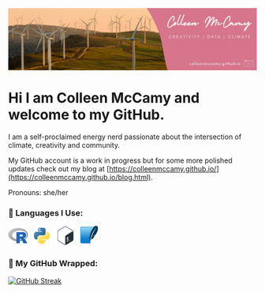 <img align="center" src="README_hero_image.jpg">

# Hi I am Colleen McCamy and welcome to my GitHub.

I am a self-proclaimed energy nerd passionate about the intersection of climate, creativity and community. 

My GitHub account is a work in progress but for some more polished updates check out my blog at [https://colleenmccamy.github.io/](https://colleenmccamy.github.io/blog.html).

Pronouns: she/her

### :mushroom: Languages I Use:
<div>
    <img src="https://github.com/devicons/devicon/blob/master/icons/r/r-original.svg" title="R" alt="HTML" width="40" height="40"/>&nbsp;
  <img src="https://github.com/devicons/devicon/blob/master/icons/python/python-original.svg" title="Python" alt="Python" width="40" height="40"/>&nbsp;
  <img src="https://github.com/devicons/devicon/blob/master/icons/bash/bash-original.svg" title="Bash" alt="Bash" width="40" height="40"/>&nbsp;
  <img src="https://github.com/devicons/devicon/blob/master/icons/sqlite/sqlite-original.svg" title="SQL" alt="CSS" width="40" height="40"/>&nbsp;

</div>


### :cactus: My GitHub Wrapped:

[![GitHub Streak](http://github-readme-streak-stats.herokuapp.com?user=colleenmccamy&theme=dark&background=000000)](https://git.io/streak-stats)


<!--
**colleenmccamy/colleenmccamy** is a ✨ _special_ ✨ repository because its `README.md` (this file) appears on your GitHub profile.

Here are some ideas to get you started:

- 🔭 I’m currently working on ...
- 🌱 I’m currently learning ...
- 👯 I’m looking to collaborate on ...
- 🤔 I’m looking for help with ...
- 💬 Ask me about ...
- 📫 How to reach me: ...

- ⚡ Fun fact: ...
-->
